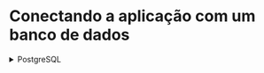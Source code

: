 # Conectando a aplicação com um banco de dados

<details>
<summary>PostgreSQL</summary>
    
---
    
.properties
    
```arduino
# Configurações do banco de dados
spring.datasource.driver-class-name=org.postgresql.Driver
spring.datasource.url=jdbc:postgresql://localhost:5432/nome_do_banco?createDatabaseIfNotExist=true
spring.datasource.username=usuario
spring.datasource.password=senha
    
# Configurações do Hibernate e JPA
spring.jpa.database-platform=org.hibernate.dialect.PostgreSQLDialect
spring.jpa.hibernate.ddl-auto=update
spring.jpa.show-sql=true
spring.jpa.properties.hibernate.format_sql=true
```
    
.yml
    
```yaml
# Configurações do banco de dados
spring:
    datasource:
    	driver-class-name: org.postgresql.Driver
    	url: jdbc:postgresql://localhost:5432/nome_do_banco?createDatabaseIfNotExist=true
    	username: usuario
    	password: senha
    
# Configurações do Hibernate e JPA
    jpa:
    	database-platform: org.hibernate.dialect.PostgreSQLDialect
    	hibernate:
    		ddl-auto: update
    	show-sql: true
    	properties:
    		hibernate:
    			format_sql: true
```
    
- **`spring.datasource.driver-class-name`**: especifica a classe do driver JDBC a ser usada pelo Spring para se comunicar com o banco de dados.

- **`spring.datasource.url`**: a URL de conexão com o banco de dados, que deve incluir o nome do banco de dados que você deseja usar.

- **`spring.datasource.username`** e **`spring.datasource.password`**: as credenciais de autenticação usadas para acessar o banco de dados.
</details>
<br>
